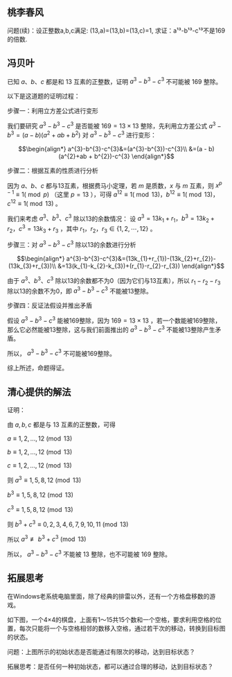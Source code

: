 ## 桃李春风

问题(续)：设正整数a,b,c满足:
(13,a)=(13,b)=(13,c)=1,
求证：a¹³-b¹³-c¹³不是169的倍数.

## 冯贝叶

已知 $a、b、c$ 都是和 13 互素的正整数，证明 $a^3-b^3- c^3$ 不可能被 169 整除。

以下是这道题的证明过程：
 
步骤一：利用立方差公式进行变形
 
我们要研究 $a^{3}-b^{3}-c^{3}$ 是否能被 $169 = 13\times13$ 整除，先利用立方差公式 $a^{3} - b^{3}=(a - b)(a^{2}+ab + b^{2})$ 对 $a^{3}-b^{3}-c^{3}$ 进行变形：
 
```math
\begin{align*}
a^{3}-b^{3}-c^{3}&=(a^{3}-b^{3})-c^{3}\\
&=(a - b)(a^{2}+ab + b^{2})-c^{3}
\end{align*}
```
 
步骤二：根据互素的性质进行分析
 
因为 $a、b、c$ 都与13互素，根据费马小定理，若 $m$ 是质数，$x$ 与 $m$ 互素，则 $x^{p - 1}\equiv1(\bmod p)$ （这里 $p = 13$ ），可得 $a^{12}\equiv1(\bmod 13)，b^{12}\equiv1(\bmod 13)，c^{12}\equiv1(\bmod 13)$ 。
 
我们来考虑 $a^{3}、b^{3}、c^{3}$ 除以13的余数情况：
设 $a^{3}=13k_{1}+r_{1}，b^{3}=13k_{2}+r_{2}，c^{3}=13k_{3}+r_{3}$ ，其中 $r_{1}，r_{2}，r_{3}\in\{1,2,\cdots,12\}$ 。
 
步骤三：对 $a^{3}-b^{3}-c^{3}$ 除以13的余数进行分析
 
```math
\begin{align*}
a^{3}-b^{3}-c^{3}&=(13k_{1}+r_{1})-(13k_{2}+r_{2})-(13k_{3}+r_{3})\\
&=13(k_{1}-k_{2}-k_{3})+(r_{1}-r_{2}-r_{3})
\end{align*}
```
 
由于 $a^{3}、b^{3}、c^{3}$ 除以13的余数都不为0（因为它们与13互素），所以 $r_{1}-r_{2}-r_{3}$ 除以13的余数不为0，即 $a^{3}-b^{3}-c^{3}$ 不能被13整除。
 
步骤四：反证法假设并推出矛盾
 
假设 $a^{3}-b^{3}-c^{3}$ 能被169整除，因为 $169 = 13\times13$ ，若一个数能被169整除，那么它必然能被13整除，这与我们前面推出的 $a^{3}-b^{3}-c^{3}$ 不能被13整除产生矛盾。
 
所以， $a^{3}-b^{3}-c^{3}$ 不可能被169整除。

综上所述，命题得证。

## 清心提供的解法

证明：

由 $a,b,c$ 都是与 $13$ 互素的正整数，可得

$a\equiv 1,2,...,12\pmod {13}$

$b\equiv 1,2,...,12\pmod {13}$

$c\equiv 1,2,...,12\pmod {13}$

则 $a^3\equiv 1,5,8,12\pmod {13}$

$b^3\equiv 1,5,8,12\pmod {13}$

$c^3\equiv 1,5,8,12\pmod {13}$

则 $b^3+c^3\equiv 0,2,3,4,6,7,9,10,11\pmod {13}$

所以 $a^3\not\equiv b^3+c^3\pmod {13}$

所以， $a^{3}-b^{3}-c^{3}$ 不能被 $13$ 整除，也不可能被 $169$ 整除。

## 拓展思考

在Windows老系统电脑里面，除了经典的排雷以外，还有一个方格盘移数的游戏。

如下图，一个4×4的棋盘，上面有1～15共15个数和一个空格，要求利用空格的位置，每次只能将一个与空格相邻的数移入空格，通过若干次的移动，转换到目标图的状态。

问题：上图所示的初始状态是否能通过有限次的移动，达到目标状态​？

拓展思考：是否任何一种初始状态，都可以通过合理的移动，达到目标状态？
